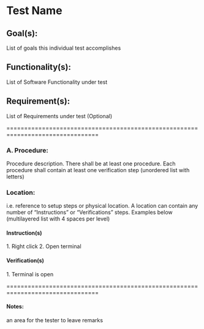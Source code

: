 
<h1> Test Name </h1>
<h2>Goal(s):</h2>  List of goals this individual test accomplishes

<h2>Functionality(s):</h2> List of Software Functionality under test 

<h2>Requirement(s):</h2> List of Requirements under test (Optional)

================================================================================

<h3>A. Procedure: </h3> Procedure description. There shall be at least one procedure. Each procedure shall contain at least one verification step (unordered list with letters)

<h3>Location:</h3> i.e. reference to setup steps or physical location. A location can contain any number of “Instructions” or “Verifications” steps. Examples below (multilayered list with 4 spaces per level)

<h4>  Instruction(s) </h4>
1.  Right click
2.  Open terminal

<h4>  Verification(s) </h4>
1.  Terminal is open


================================================================================

<h4>Notes: </h4> an area for the tester to leave remarks